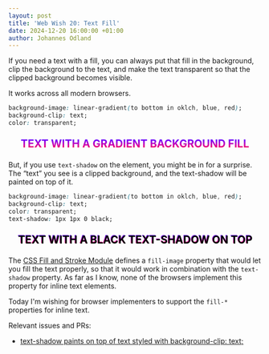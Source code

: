 ```yaml
---
layout: post
title: 'Web Wish 20: Text Fill'
date: 2024-12-20 16:00:00 +01:00
author: Johannes Odland
---
```


If you need a text with a fill, you can always put that fill in the background, 
clip the background to the text, and make the text transparent so that the clipped background becomes visible. 

It works across all modern browsers.

```css
background-image: linear-gradient(to bottom in oklch, blue, red);
background-clip: text;
color: transparent;
```

<p class="example-1"><span>Text with a gradient background fill</span></p>
<style>
.example-1 {
    text-transform: uppercase;
    font-weight: 700;
    font-size: 1.5em;
    text-align: center;
    span {
        background-image: linear-gradient(to bottom in oklch, blue, red);
        background-clip: text;
        color: transparent;
        -webkit-box-decoration-break: clone;
        box-decoration-break: clone;
    }
}
</style>

But, if you use `text-shadow` on the element, you might be in for a surprise.
The “text” you see is a clipped background, and the text-shadow will be painted on top of it.

```css
background-image: linear-gradient(to bottom in oklch, blue, red);
background-clip: text;
color: transparent;
text-shadow: 1px 1px 0 black;
```

<p class="example-2"><span>Text with a black text-shadow on top</span></p>
<style>
.example-2 {
    text-transform: uppercase;
    font-weight: 700;
    font-size: 1.5em;
    text-align: center;
    span {
        background-image: linear-gradient(to bottom in oklch, blue, red);
        background-clip: text;
        color: transparent;
        text-shadow: 1px 1px 0 black;
        -webkit-box-decoration-break: clone;
        box-decoration-break: clone; 
    }
}
</style>

The [CSS Fill and Stroke Module][css-fill-and-stroke] defines a `fill-image` property that would let you fill the text properly, 
so that it would work in combination with the `text-shadow` property. 
As far as I know, none of the browsers implement this property for inline text elements.

Today I'm wishing for browser implementers to support the `fill-*` properties for inline text.

Relevant issues and PRs:

- [text-shadow paints on top of text styled with background-clip: text;][chromium-text-shadow-issue]

[chromium-text-shadow-issue]: https://issues.chromium.org/issues/354087606
[css-fill-and-stroke]: https://www.w3.org/TR/fill-stroke-3/